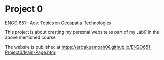 # Project 0

ENGO 651 - Adv. Topics on Geospatial Technologies

This project is about creating my personal website as part of my Lab0 in the above mentioned course.

The website is published at https://ericakuamoah06.github.io/ENGO651-Project0/Main-Page.html



